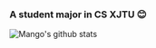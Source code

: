 ### A student major in CS XJTU 😊

<!--
**Lixx0130/Lixx0130** is a ✨ _special_ ✨ repository because its `README.md` (this file) appears on your GitHub profile.

Here are some ideas to get you started:

- 🔭 I’m currently working on ...
- 🌱 I’m currently learning ...
- 👯 I’m looking to collaborate on ...
- 🤔 I’m looking for help with ...
- 💬 Ask me about ...
- 📫 How to reach me: ...
- 😄 Pronouns: ...
- ⚡ Fun fact: ...
-->
![Mango's github stats](https://github-readme-stats.vercel.app/api?username=Lixx0130&show_icons=true&theme=radical)
